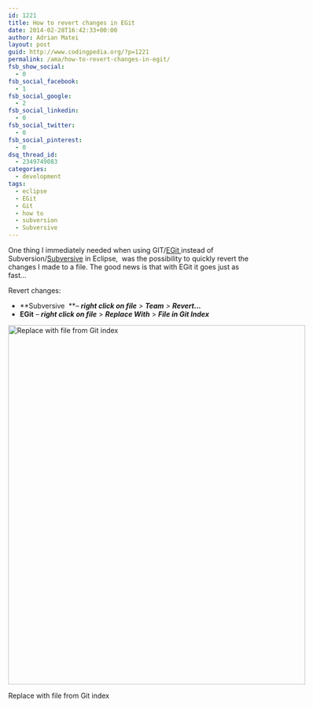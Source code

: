 ```yaml
---
id: 1221
title: How to revert changes in EGit
date: 2014-02-28T16:42:33+00:00
author: Adrian Matei
layout: post
guid: http://www.codingpedia.org/?p=1221
permalink: /ama/how-to-revert-changes-in-egit/
fsb_show_social:
  - 0
fsb_social_facebook:
  - 1
fsb_social_google:
  - 2
fsb_social_linkedin:
  - 0
fsb_social_twitter:
  - 0
fsb_social_pinterest:
  - 0
dsq_thread_id:
  - 2349749083
categories:
  - development
tags:
  - eclipse
  - EGit
  - Git
  - how to
  - subversion
  - Subversive
---
```

One thing I immediately needed when using GIT/<a title="EGit" href="https://www.eclipse.org/egit/" target="_blank">EGit </a>instead of Subversion/<a title="https://www.eclipse.org/subversive/" href="https://www.eclipse.org/subversive/" target="_blank">Subversive</a> in Eclipse,  was the possibility to quickly revert the changes I made to a file. The good news is that with EGit it goes just as fast&#8230;

Revert changes:

  * **Subversive  **&#8211; _**right click on file** > **Team** > **Revert&#8230;**_
  * **EGit** &#8211; _**right click on file**_ > _**Replace With**_ > _**File in Git Index**_

<div id="attachment_1222" style="width: 614px" class="wp-caption alignnone">
  <a href="http://www.codingpedia.org/wp-content/uploads/2014/02/Replace-with-file-from-Git.png"><img class="size-large wp-image-1222" alt="Replace with file from Git index" src="http://www.codingpedia.org/wp-content/uploads/2014/02/Replace-with-file-from-Git-847x1024.png" width="604" height="730" srcset="http://www.codingpedia.org/wp-content/uploads/2014/02/Replace-with-file-from-Git-847x1024.png 847w, http://www.codingpedia.org/wp-content/uploads/2014/02/Replace-with-file-from-Git-248x300.png 248w, http://www.codingpedia.org/wp-content/uploads/2014/02/Replace-with-file-from-Git.png 976w" sizes="(max-width: 604px) 100vw, 604px" /></a>
  
  <p class="wp-caption-text">
    Replace with file from Git index
  </p>
</div>